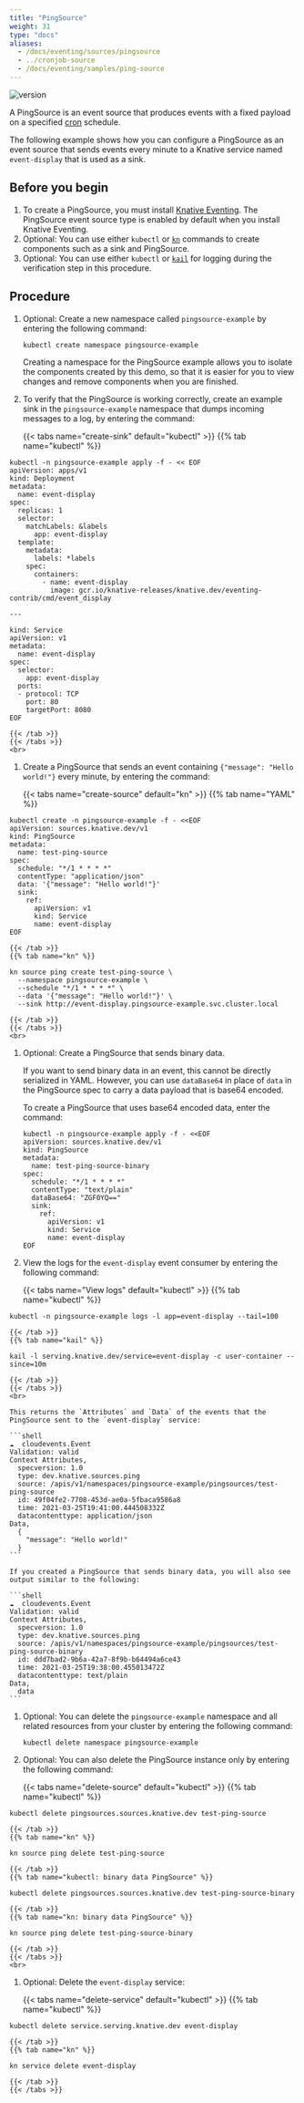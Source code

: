 ```yaml
---
title: "PingSource"
weight: 31
type: "docs"
aliases:
  - /docs/eventing/sources/pingsource
  - ../cronjob-source
  - /docs/eventing/samples/ping-source
---
```


![version](https://img.shields.io/badge/API_Version-v1-green?style=flat-square)

A PingSource is an event source that produces events with a fixed payload on a specified [cron](https://en.wikipedia.org/wiki/Cron) schedule.

The following example shows how you can configure a PingSource as an event source that sends events every minute to a Knative service named `event-display` that is used as a sink.

## Before you begin

1. To create a PingSource, you must install [Knative Eventing](../../../eventing). The PingSource event source type is enabled by default when you install Knative Eventing.
1. Optional: You can use either `kubectl` or [`kn`](../../../client/install-kn) commands to create components such as a sink and PingSource.
1. Optional: You can use either `kubectl` or [`kail`](https://github.com/boz/kail) for logging during the verification step in this procedure.

## Procedure

1. Optional: Create a new namespace called `pingsource-example` by entering the following command:

    ```shell
    kubectl create namespace pingsource-example
    ```

    Creating a namespace for the PingSource example allows you to isolate the components created by this demo, so that it is easier for you to view changes and remove components when you are finished.

1. To verify that the PingSource is working correctly, create an example sink in the `pingsource-example` namespace that dumps incoming messages to a log, by entering the command:

    {{< tabs name="create-sink" default="kubectl" >}}
    {{% tab name="kubectl" %}}

```shell
kubectl -n pingsource-example apply -f - << EOF
apiVersion: apps/v1
kind: Deployment
metadata:
  name: event-display
spec:
  replicas: 1
  selector:
    matchLabels: &labels
      app: event-display
  template:
    metadata:
      labels: *labels
    spec:
      containers:
        - name: event-display
          image: gcr.io/knative-releases/knative.dev/eventing-contrib/cmd/event_display

---

kind: Service
apiVersion: v1
metadata:
  name: event-display
spec:
  selector:
    app: event-display
  ports:
  - protocol: TCP
    port: 80
    targetPort: 8080
EOF
```
    {{< /tab >}}
    {{< /tabs >}}
    <br>

1. Create a PingSource that sends an event containing `{"message": "Hello world!"}` every minute, by entering the command:

    {{< tabs name="create-source" default="kn" >}}
    {{% tab name="YAML" %}}

```shell
kubectl create -n pingsource-example -f - <<EOF
apiVersion: sources.knative.dev/v1
kind: PingSource
metadata:
  name: test-ping-source
spec:
  schedule: "*/1 * * * *"
  contentType: "application/json"
  data: '{"message": "Hello world!"}'
  sink:
    ref:
      apiVersion: v1
      kind: Service
      name: event-display
EOF
```

    {{< /tab >}}
    {{% tab name="kn" %}}

```shell
kn source ping create test-ping-source \
  --namespace pingsource-example \
  --schedule "*/1 * * * *" \
  --data '{"message": "Hello world!"}' \
  --sink http://event-display.pingsource-example.svc.cluster.local
```

    {{< /tab >}}
    {{< /tabs >}}
    <br>

1. Optional: Create a PingSource that sends binary data.

    If you want to send binary data in an event, this cannot be directly serialized in YAML. However, you can use `dataBase64` in place of `data` in the PingSource spec to carry a data payload that is base64 encoded.

    To create a PingSource that uses base64 encoded data, enter the command:

    ```shell
    kubectl -n pingsource-example apply -f - <<EOF
    apiVersion: sources.knative.dev/v1
    kind: PingSource
    metadata:
      name: test-ping-source-binary
    spec:
      schedule: "*/1 * * * *"
      contentType: "text/plain"
      dataBase64: "ZGF0YQ=="
      sink:
        ref:
          apiVersion: v1
          kind: Service
          name: event-display
    EOF
    ```

1. View the logs for the `event-display` event consumer by
entering the following command:

    {{< tabs name="View logs" default="kubectl" >}}
    {{% tab name="kubectl" %}}

```shell
kubectl -n pingsource-example logs -l app=event-display --tail=100
```

    {{< /tab >}}
    {{% tab name="kail" %}}

```shell
kail -l serving.knative.dev/service=event-display -c user-container --since=10m
```

    {{< /tab >}}
    {{< /tabs >}}
    <br>

    This returns the `Attributes` and `Data` of the events that the PingSource sent to the `event-display` service:

    ```shell
    ☁️  cloudevents.Event
    Validation: valid
    Context Attributes,
      specversion: 1.0
      type: dev.knative.sources.ping
      source: /apis/v1/namespaces/pingsource-example/pingsources/test-ping-source
      id: 49f04fe2-7708-453d-ae0a-5fbaca9586a8
      time: 2021-03-25T19:41:00.444508332Z
      datacontenttype: application/json
    Data,
      {
        "message": "Hello world!"
      }
    ```

    If you created a PingSource that sends binary data, you will also see output similar to the following:

    ```shell
    ☁️  cloudevents.Event
    Validation: valid
    Context Attributes,
      specversion: 1.0
      type: dev.knative.sources.ping
      source: /apis/v1/namespaces/pingsource-example/pingsources/test-ping-source-binary
      id: ddd7bad2-9b6a-42a7-8f9b-b64494a6ce43
      time: 2021-03-25T19:38:00.455013472Z
      datacontenttype: text/plain
    Data,
      data
    ```

1. Optional: You can delete the `pingsource-example` namespace and all related resources from your cluster by entering the following command:


    ```shell
    kubectl delete namespace pingsource-example
    ```

1. Optional: You can also delete the PingSource instance only by entering the following command:

    {{< tabs name="delete-source" default="kubectl" >}}
    {{% tab name="kubectl" %}}

```shell
kubectl delete pingsources.sources.knative.dev test-ping-source
```

    {{< /tab >}}
    {{% tab name="kn" %}}

```shell
kn source ping delete test-ping-source
```

    {{< /tab >}}
    {{% tab name="kubectl: binary data PingSource" %}}

```shell
kubectl delete pingsources.sources.knative.dev test-ping-source-binary
```

    {{< /tab >}}
    {{% tab name="kn: binary data PingSource" %}}

```shell
kn source ping delete test-ping-source-binary
```

    {{< /tab >}}
    {{< /tabs >}}
    <br>


1. Optional: Delete the `event-display` service:

    {{< tabs name="delete-service" default="kubectl" >}}
    {{% tab name="kubectl" %}}

```shell
kubectl delete service.serving.knative.dev event-display
```

    {{< /tab >}}
    {{% tab name="kn" %}}

```shell
kn service delete event-display
```

    {{< /tab >}}
    {{< /tabs >}}
